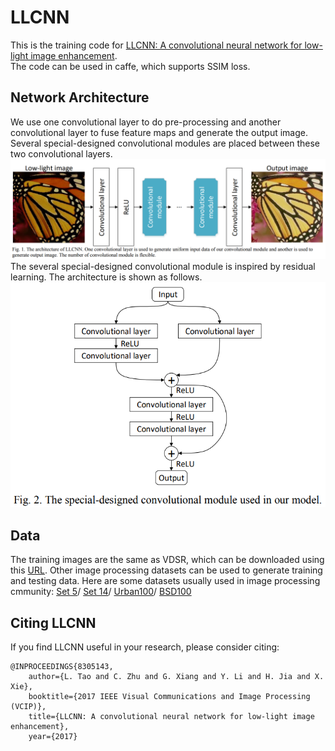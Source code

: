 # LLCNN
This is the training code for [LLCNN: A convolutional neural network for low-light image enhancement](https://ieeexplore.ieee.org/abstract/document/8305143).   
The code can be used in caffe, which supports SSIM loss. 

## Network Architecture 
We use one convolutional layer to do pre-processing and another convolutional layer to fuse feature maps and generate the output image. Several special-designed convolutional modules are placed between these two convolutional layers.
![image](./img/network.PNG)   
The several special-designed convolutional module is inspired by residual learning. The architecture is shown as follows.   
![image](./img/module.PNG)   

## Data
The training images are the same as VDSR, which can be downloaded using this [URL](http://cv.snu.ac.kr/research/VDSR/train_data.zip).  Other image processing datasets can be used to generate training and testing data. Here are some datasets usually used in image processing cmmunity: [Set 5](https://uofi.box.com/shared/static/kfahv87nfe8ax910l85dksyl2q212voc.zip)/
[Set 14](https://uofi.box.com/shared/static/igsnfieh4lz68l926l8xbklwsnnk8we9.zip)/
[Urban100](https://uofi.box.com/shared/static/65upg43jjd0a4cwsiqgl6o6ixube6klm.zip)/
[BSD100](https://uofi.box.com/shared/static/qgctsplb8txrksm9to9x01zfa4m61ngq.zip)

## Citing LLCNN
If you find LLCNN useful in your research, please consider citing:
```
@INPROCEEDINGS{8305143, 
    author={L. Tao and C. Zhu and G. Xiang and Y. Li and H. Jia and X. Xie}, 
	booktitle={2017 IEEE Visual Communications and Image Processing (VCIP)}, 
	title={LLCNN: A convolutional neural network for low-light image enhancement}, 
	year={2017}
```